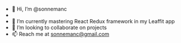 - 👋 Hi, I’m @sonnemanc
- 
- 🌱 I’m currently mastering React Redux framework in my Leaffit app
- 💞️ I’m looking to collaborate on projects
- 📫 Reach me at sonnemanc@gmail.com

<!---
sonnemanc/sonnemanc is a ✨ special ✨ repository because its `README.md` (this file) appears on your GitHub profile.
You can click the Preview link to take a look at your changes.
--->
